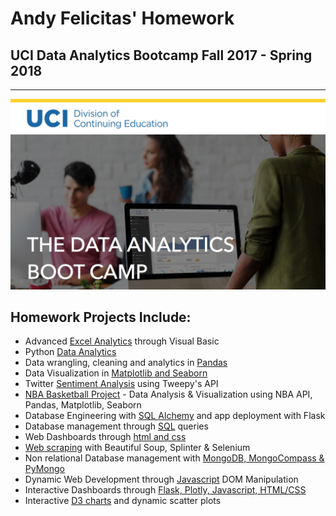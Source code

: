 
# Andy Felicitas' Homework 
## UCI Data Analytics Bootcamp Fall 2017 - Spring 2018

<hr>

![title](Images/uci3.png)

## Homework Projects Include:

* Advanced [Excel Analytics](https://github.com/ABFdata/Homework/tree/master/ExcelVisualBasic) through Visual Basic
* Python [Data Analytics](https://github.com/ABFdata/Homework/tree/master/PyChallenge)
* Data wrangling, cleaning and analytics in [Pandas](https://github.com/ABFdata/Homework/tree/master/HeroesofPymoli)
* Data Visualization in [Matplotlib and Seaborn](https://github.com/ABFdata/Homework/tree/master/Pyber)
* Twitter [Sentiment Analysis](https://github.com/ABFdata/Homework/tree/master/NewsMood) using Tweepy's API
* [NBA Basketball Project](https://github.com/lyniguez/Basketball-Project) - Data Analysis & Visualization using NBA API, Pandas, Matplotlib, Seaborn
* Database Engineering with [SQL Alchemy](https://github.com/ABFdata/Homework/tree/master/Squelize) and app deployment with Flask
* Database management through [SQL](https://github.com/ABFdata/Homework/tree/master/SQL) queries
* Web Dashboards through [html and css](https://github.com/ABFdata/ABFdashboard)
* [Web scraping](https://github.com/ABFdata/Homework/tree/master/Mars) with Beautiful Soup, Splinter & Selenium
* Non relational Database management with [MongoDB, MongoCompass & PyMongo](https://github.com/ABFdata/Homework/tree/master/Mars)
* Dynamic Web Development through [Javascript](https://github.com/ABFdata/Homework/tree/master/DynamicTable) DOM Manipulation
* Interactive Dashboards through [Flask, Plotly, Javascript, HTML/CSS](https://github.com/ABFdata/Homework/tree/master/BellyButtonBio/ABF_BBB_Dashboard)
* Interactive [D3 charts](https://github.com/ABFdata/Homework/tree/master/D3Chart/Instructions/Skeleton) and dynamic scatter plots


```python

```
